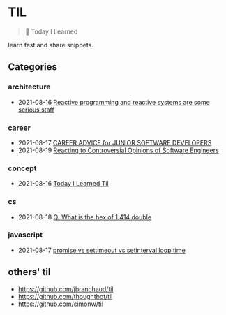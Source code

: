# TIL

> 📝 Today I Learned

learn fast and share snippets.

## Categories

<!-- toc:start -->

### architecture

- 2021-08-16 [Reactive programming and reactive systems are some serious staff](architecture/reactive-system.md)

### career

- 2021-08-17 [CAREER ADVICE for JUNIOR SOFTWARE DEVELOPERS](career/%5Byoutube%5D%20advice%20for%20junior%20developers.md)
- 2021-08-19 [Reacting to Controversial Opinions of Software Engineers](career/%5Byoutube%5D%20Reacting%20to%20Controversial%20Opinions%20of%20Software%20Engineers.md)

### concept

- 2021-08-16 [Today I Learned Til](concept/til.md)

### cs

- 2021-08-18 [Q: What is the hex of 1.414 double](cs/ieee754-example.md)

### javascript

- 2021-08-17 [promise vs settimeout vs setinterval loop time](javascript/promise%20vs%20settimeout%20vs%20setinterval%20loop%20time.md)

<!-- toc:end -->

## others' til

- <https://github.com/jbranchaud/til>
- <https://github.com/thoughtbot/til>
- <https://github.com/simonw/til>
